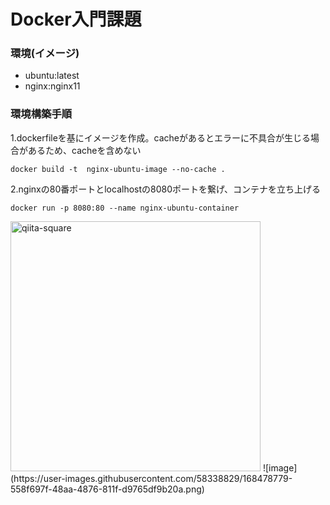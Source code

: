 
# Docker入門課題

<h3> 環境(イメージ)</h3>
<ul>
  <li>ubuntu:latest</li>
  <li>nginx:nginx11</li>
</ul>

  
<h3> 環境構築手順</h3>

1.dockerfileを基にイメージを作成。cacheがあるとエラーに不具合が生じる場合があるため、cacheを含めない

```
docker build -t  nginx-ubuntu-image --no-cache .  
```

2.nginxの80番ポートとlocalhostの8080ポートを繋げ、コンテナを立ち上げる
```
docker run -p 8080:80 --name nginx-ubuntu-container
```


<img width="400" alt="qiita-square" src="https://user-images.githubusercontent.com/58338829/168478779-558f697f-48aa-4876-811f-d9765df9b20a.png">
![image](https://user-images.githubusercontent.com/58338829/168478779-558f697f-48aa-4876-811f-d9765df9b20a.png)
